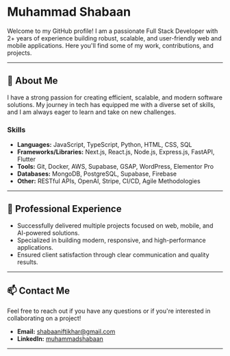 # Muhammad Shabaan

Welcome to my GitHub profile! I am a passionate Full Stack Developer with 2+ years of experience building robust, scalable, and user-friendly web and mobile applications. Here you'll find some of my work, contributions, and projects.

---

## 📖 About Me

I have a strong passion for creating efficient, scalable, and modern software solutions. My journey in tech has equipped me with a diverse set of skills, and I am always eager to learn and take on new challenges.

### Skills

-   **Languages:** JavaScript, TypeScript, Python, HTML, CSS, SQL
-   **Frameworks/Libraries:** Next.js, React.js, Node.js, Express.js, FastAPI, Flutter
-   **Tools:** Git, Docker, AWS, Supabase, GSAP, WordPress, Elementor Pro
-   **Databases:** MongoDB, PostgreSQL, Supabase, Firebase
-   **Other:** RESTful APIs, OpenAI, Stripe, CI/CD, Agile Methodologies

---

## 💼 Professional Experience

-   Successfully delivered multiple projects focused on web, mobile, and AI-powered solutions.
-   Specialized in building modern, responsive, and high-performance applications.
-   Ensured client satisfaction through clear communication and quality results.


---

## 📫 Contact Me

Feel free to reach out if you have any questions or if you're interested in collaborating on a project!

-   **Email:** [shabaaniftikhar@gmail.com](mailto:shabaaniftikhar@gmail.com)
-   **LinkedIn:** [muhammadshabaan](www.linkedin.com/in/muhammad-shabaan-639612165)

---
